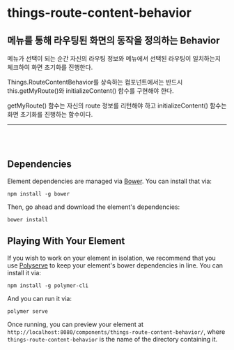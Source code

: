 # things-route-content-behavior

## 메뉴를 통해 라우팅된 화면의 동작을 정의하는 Behavior

  메뉴가 선택이 되는 순간 자신의 라우팅 정보와 메뉴에서 선택된 라우팅이 일치하는지 체크하여 화면 초기화를 진행한다.

  Things.RouteContentBehavior를 상속하는 컴포넌트에서는 반드시 this.getMyRoute()와 initializeContent() 함수를 구현해야 한다.

  getMyRoute() 함수는 자신의 route 정보를 리턴해야 하고 initializeContent() 함수는 화면 초기화를 진행하는 함수이다.


*****
</br></br>


## Dependencies

Element dependencies are managed via [Bower](http://bower.io/). You can
install that via:

    npm install -g bower

Then, go ahead and download the element's dependencies:

    bower install

## Playing With Your Element

If you wish to work on your element in isolation, we recommend that you use
[Polyserve](https://github.com/PolymerLabs/polyserve) to keep your element's
bower dependencies in line. You can install it via:

    npm install -g polymer-cli

And you can run it via:

    polymer serve

Once running, you can preview your element at
`http://localhost:8080/components/things-route-content-behavior/`, where `things-route-content-behavior` is the name of the directory containing it.
